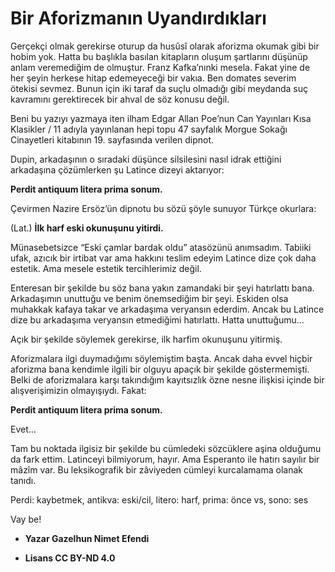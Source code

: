 # Bir Aforizmanın Uyandırdıkları

Gerçekçi olmak gerekirse oturup da husûsî olarak aforizma okumak gibi bir hobim yok. Hatta bu başlıkla basılan kitapların oluşum şartlarını düşünüp anlam veremediğim de olmuştur. Franz Kafka’nınki mesela. Fakat yine de her şeyin herkese hitap edemeyeceği bir vakıa. Ben domates severim ötekisi sevmez. Bunun için iki taraf da suçlu olmadığı gibi meydanda suç kavramını gerektirecek bir ahval de söz konusu değil.

Beni bu yazıyı yazmaya iten ilham Edgar Allan Poe’nun Can Yayınları Kısa Klasikler / 11 adıyla yayınlanan hepi topu 47 sayfalık Morgue Sokağı Cinayetleri kitabının 19. sayfasında verilen dipnot.

Dupin, arkadaşının o sıradaki düşünce silsilesini nasıl idrak ettiğini arkadaşına çözümlerken şu Latince dizeyi aktarıyor:

**Perdit antiquum litera prima sonum.**

Çevirmen Nazire Ersöz’ün dipnotu bu sözü şöyle sunuyor Türkçe okurlara:

(Lat.) **İlk harf eski okunuşunu yitirdi.**

Münasebetsizce “Eski çamlar bardak oldu” atasözünü anımsadım. Tabiiki ufak, azıcık bir irtibat var ama hakkını teslim edeyim Latince dize çok daha estetik. Ama mesele estetik tercihlerimiz değil.

Enteresan bir şekilde bu söz bana yakın zamandaki bir şeyi hatırlattı bana. Arkadaşımın unuttuğu ve benim önemsediğim bir şeyi. Eskiden olsa muhakkak kafaya takar ve arkadaşıma veryansın ederdim. Ancak bu Latince dize bu arkadaşıma veryansın etmediğimi hatırlattı. Hatta unuttuğumu…

Açık bir şekilde söylemek gerekirse, ilk harfim okunuşunu yitirmiş. 

Aforizmalara ilgi duymadığımı söylemiştim başta. Ancak daha evvel hiçbir aforizma bana kendimle ilgili bir olguyu apaçık bir şekilde göstermemişti. Belki de aforizmalara karşı takındığım kayıtsızlık özne nesne ilişkisi içinde bir alışverişimizin olmayışıydı. Fakat:

**Perdit antiquum litera prima sonum.**

Evet…

Tam bu noktada ilgisiz bir şekilde bu cümledeki sözcüklere aşina olduğumu da fark ettim. Latinceyi bilmiyorum, hayır. Ama Esperanto ile hatırı sayılır bir mâzîm var. Bu leksikografik bir zâviyeden cümleyi kurcalamama olanak tanıdı.

Perdi: kaybetmek, antikva: eski/cil, litero: harf, prima: önce vs, sono: ses

Vay be! 

* **Yazar Gazelhun Nimet Efendi**

* **Lisans CC BY-ND 4.0**
